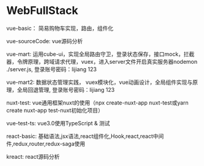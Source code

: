 # WebFullStack

vue-basic： 简易购物车实现，路由，组件化

vue-sourceCode: vue源码分析

vue-mart: 运用cube-ui，实现全局路由守卫，登录状态保存，接口mock，拦截器，令牌原理，跨域请求代理，vuex，进入server文件开启真实服务器nodemon ./server.js, 登录账号密码：lijiang  123

vue-mart2: 数据状态管理实践， vuex模块化，vue动画设计，全局组件实现与原理，全局回退管理, 登录账号密码：lijiang  123

nuxt-test: vue通用框架nuxt的使用（npx create-nuxt-app nuxt-test或yarn create nuxt-app test-nuxt初始化项目）

vue-test-ts: vue3.0使用TypeScript & 测试

react-basic: 基础语法,jsx语法,react组件化,Hook,react,react中间件,redux,router,redux-saga使用

kreact: react源码分析